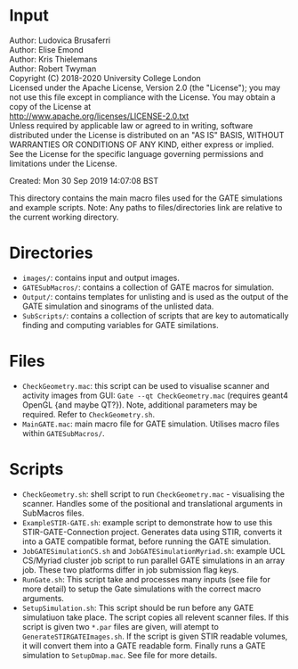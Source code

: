# Input

Author: Ludovica Brusaferri<br />
Author: Elise Emond<br />
Author: Kris Thielemans<br />
Author: Robert Twyman<br />
Copyright (C) 2018-2020 University College London<br />
Licensed under the Apache License, Version 2.0 (the "License");
you may not use this file except in compliance with the License.
You may obtain a copy of the License at
<br />
http://www.apache.org/licenses/LICENSE-2.0.txt
<br />
Unless required by applicable law or agreed to in writing, software
distributed under the License is distributed on an "AS IS" BASIS,
WITHOUT WARRANTIES OR CONDITIONS OF ANY KIND, either express or implied.
See the License for the specific language governing permissions and
limitations under the License.

Created:  Mon 30 Sep 2019 14:07:08 BST

This directory contains the main macro files used for the GATE simulations and example scripts.
Note: Any paths to files/directories link are relative to the current working directory.


Directories
===========

* `images/`: contains input and output images.
* `GATESubMacros/`: contains a collection of GATE macros for simulation.
* `Output/`: contains templates for unlisting and is used as the output of the GATE simulation and sinograms of the unlisted data.
* `SubScripts/`: contains a collection of scripts that are key to automatically finding and computing variables for GATE similations.


Files
=======

* `CheckGeometry.mac`: this script can be used to visualise scanner and activity images from GUI: `Gate --qt CheckGeometry.mac` (requires geant4 OpenGL {and maybe QT?}). Note, additional parameters may be required. Refer to `CheckGeometry.sh`. 
* `MainGATE.mac`: main macro file for GATE simulation. Utilises macro files within `GATESubMacros/`.


Scripts
=======
* `CheckGeometry.sh`: shell script to run `CheckGeometry.mac` - visualising the scanner. Handles some of the positional and translational arguments in SubMacros files.
* `ExampleSTIR-GATE.sh`: example script to demonstrate how to use this STIR-GATE-Connection project. Generates data using STIR, converts it into a GATE compatible format, before running the GATE simulation.
* `JobGATESimulationCS.sh` and `JobGATESimulationMyriad.sh`: example UCL CS/Myriad cluster job script to run parallel GATE simulations in an array job. These two platforms differ in job submission flag keys.
* `RunGate.sh`: This script take and processes many inputs (see file for more detail) to setup the Gate simulations with the correct macro arguments.
* `SetupSimulation.sh`: This script should be run before any GATE simulatiuon take place. The script copies all relevent scanner files. If this script is given two `*.par` files are given, will atempt to `GenerateSTIRGATEImages.sh`. If the script is given STIR readable volumes, it will convert them into a GATE readable form. Finally runs a GATE simulation to `SetupDmap.mac`. See file for more details.
